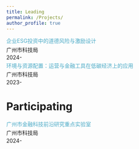 ```yaml
---
title: Leading
permalink: /Projects/
author_profile: true
---
```

<style>
  .deep-blue {
    color: #4BAAC6; /* 蓝色 */
    line-height: 1.5; /* 调整行距，数字越大，行距越大 */
  }
  p {
    margin: 2.5px 0 2.5px; /* 上边距0，右边距0，下边距5px，左边距0 */
  }
</style>

<p class="deep-blue">企业ESG投资中的道德风险与激励设计</p>
<p>广州市科技局</p>
<p>2024-</p>

<p class="deep-blue">环境与资源配置：运营与金融工具在低碳经济上的应用</p>
<p>广州市科技局</p>
<p>2023-</p>

Participating
=====
<p class="deep-blue">广州市金融科技前沿研究重点实验室</p>
<p>广州市科技局</p>
<p>2024-</p>
